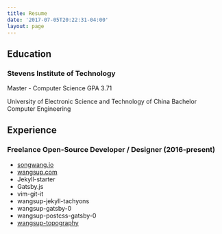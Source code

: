 ```yaml
---
title: Resume
date: '2017-07-05T20:22:31-04:00'
layout: page
---
```


## Education

### Stevens Institute of Technology
Master - Computer Science  GPA 3.71

University of Electronic Science and Technology of China 
Bachelor Computer Engineering


## Experience
### Freelance Open-Source Developer / Designer (2016-present)
* [songwang.io](songwang.io)
* [wangsup.com](https://wangsup.netlify.com)
* Jekyll-starter
* Gatsby.js
* vim-git-it
* wangsup-jekyll-tachyons
* wangsup-gatsby-0
* wangsup-postcss-gatsby-0
* [wangsup-topography](https://wangsup-archive.netlify.com/)